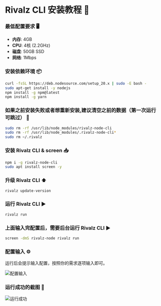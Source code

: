 # Rivalz CLI 安装教程 🚀

### 最低配置要求 🖥️

- **内存**: 4GB
- **CPU**: 4核 (2.2GHz)
- **磁盘**: 50GB SSD
- **网络**: 1Mbps 

### 安装依赖环境 📦
```bash
curl -fsSL https://deb.nodesource.com/setup_20.x | sudo -E bash -
sudo apt-get install -y nodejs
npm install -g npm@latest
npm install -g yarn
```

### 如果之前安装失败或者想重新安装,建议清空之前的数据（第一次运行可跳过） 🔄
```bash
sudo rm -rf /usr/lib/node_modules/rivalz-node-cli
sudo rm -rf /usr/lib/node_modules/.rivalz-node-cli*
sudo rm ~/.rivalz
```

### 安装 Rivalz CLI & screen 📥
```bash
npm i -g rivalz-node-cli
sudo apt install screen -y
```

### 升级 Rivalz CLI ⬆️
```bash
rivalz update-version
```

### 运行 Rivalz CLI ▶️
```bash
rivalz run
```
### 上面输入完配置后，需要后台运行 Rivalz CLI ▶️
```bash
screen -dmS rivalz-node rivalz run
```
### 配置输入 ⚙️
运行后会提示输入配置，按照你的需求逐项输入即可。

![配置输入](https://github.com/user-attachments/assets/c44312e7-9859-4827-b52c-818e70ad46be)

### 运行成功的截图 🎉
![运行成功](https://github.com/user-attachments/assets/e8896d6e-69c1-4c84-9ef2-81479f293210)
